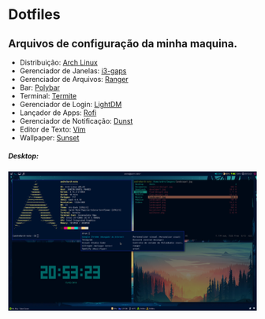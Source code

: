# Dotfiles
## Arquivos de configuração da minha maquina.
- Distribuição: [Arch Linux](https://www.archlinux.org/)
- Gerenciador de Janelas: [i3-gaps](https://github.com/Airblader/i3)
- Gerenciador de Arquivos: [Ranger](https://github.com/ranger/ranger)
- Bar: [Polybar](https://github.com/jaagr/polybar)
- Terminal: [Termite](https://github.com/thestinger/termite)
- Gerenciador de Login: [LightDM](https://github.com/CanonicalLtd/lightdm)
- Lançador de Apps: [Rofi](https://github.com/DaveDavenport/rofi)
- Gerenciador de Notificação: [Dunst](https://github.com/dunst-project/dunst)
- Editor de Texto: [Vim](https://github.com/vim/vim)
- Wallpaper: [Sunset](https://resi.ze-robot.com/img/sunset-6.html)

##### Desktop: 
![Desktop](https://github.com/andreluizs/dotfiles/blob/master/.desktop.png?raw=true)